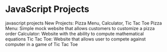 # JavaScript Projects
 javascript projects
New Projects: Pizza Menu, Calculator, Tic Tac Toe
Pizza Menu: Simple mock website that allows customers to customize a pizza order
Calculator: Website with the ability to compute mathematical equations
Tic Tac Toe: Website that allows user to compete against computer in a game of Tic Tac Toe

